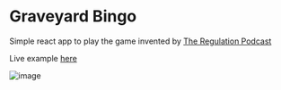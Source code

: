 # Graveyard Bingo
Simple react app to play the game invented by [The Regulation Podcast](http://regulatreon.com)

Live example [here](https://graveyard-bingo.vercel.app)

![image](https://github.com/AEPSchmitt/graveyard-bingo/assets/9079958/ab9cbd74-5250-43b1-bf4a-1124c9ec9fe2)
